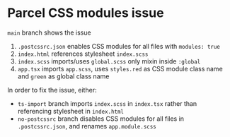 # Parcel CSS modules issue

`main` branch shows the issue

1. `.postcssrc.json` enables CSS modules for all files with `modules: true`
2. `index.html` references stylesheet `index.scss`
3. `index.scss` imports/uses `global.scss` only mixin inside `:global`
4. `app.tsx` imports `app.scss`, uses `styles.red` as CSS module class name and `green` as global class name

In order to fix the issue, either:

- `ts-import` branch imports `index.scss` in `index.tsx` rather than referencing stylesheet in `index.html`
- `no-postcssrc` branch disables CSS modules for all files in `.postcssrc.json`, and renames `app.module.scss`
